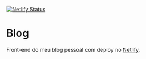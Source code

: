 [![Netlify Status](https://api.netlify.com/api/v1/badges/a382a61b-58ad-4db1-9ed7-9e766eaa5d6b/deploy-status)](https://app.netlify.com/sites/wonderful-mirzakhani-81778a/deploys)

# Blog
Front-end do meu blog pessoal com deploy no [Netlify](netlify.com).